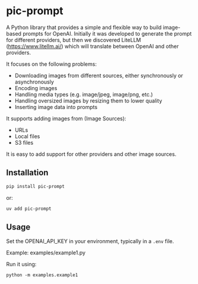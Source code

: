 # pic-prompt

A Python library that provides a simple and flexible way to build image-based prompts for 
OpenAI. Initially it was developed to generate the prompt for different providers, but
then we discovered LiteLLM (https://www.litellm.ai/) which will translate between OpenAI
and other providers. 

It focuses on the following problems:
- Downloading images from different sources, either synchronously or asynchronously
- Encoding images 
- Handling media types (e.g. image/jpeg, image/png, etc.)
- Handling oversized images by resizing them to lower quality
- Inserting image data into prompts

It supports adding images from (Image Sources):
- URLs
- Local files
- S3 files

It is easy to add support for other providers and other image sources.

## Installation

```bash
pip install pic-prompt
```
or:

```bash
uv add pic-prompt
```

## Usage
Set the OPENAI_API_KEY in your environment, typically in a `.env` file. 

Example: examples/example1.py

Run it using: 

```
python -m examples.example1
```
